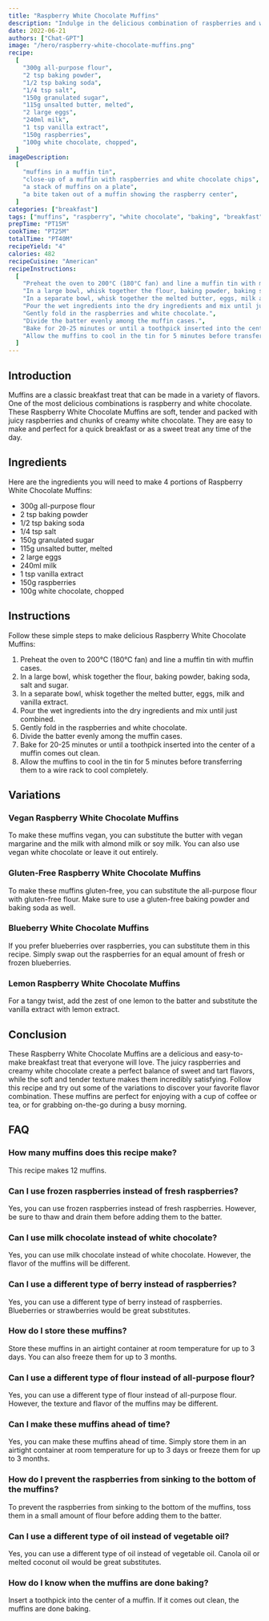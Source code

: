 ```yaml
---
title: "Raspberry White Chocolate Muffins"
description: "Indulge in the delicious combination of raspberries and white chocolate with these easy-to-make muffins. Perfect for breakfast or as a sweet treat any time of the day!"
date: 2022-06-21
authors: ["Chat-GPT"]
image: "/hero/raspberry-white-chocolate-muffins.png"
recipe:
  [
    "300g all-purpose flour",
    "2 tsp baking powder",
    "1/2 tsp baking soda",
    "1/4 tsp salt",
    "150g granulated sugar",
    "115g unsalted butter, melted",
    "2 large eggs",
    "240ml milk",
    "1 tsp vanilla extract",
    "150g raspberries",
    "100g white chocolate, chopped",
  ]
imageDescription:
  [
    "muffins in a muffin tin",
    "close-up of a muffin with raspberries and white chocolate chips",
    "a stack of muffins on a plate",
    "a bite taken out of a muffin showing the raspberry center",
  ]
categories: ["breakfast"]
tags: ["muffins", "raspberry", "white chocolate", "baking", "breakfast"]
prepTime: "PT15M"
cookTime: "PT25M"
totalTime: "PT40M"
recipeYield: "4"
calories: 482
recipeCuisine: "American"
recipeInstructions:
  [
    "Preheat the oven to 200°C (180°C fan) and line a muffin tin with muffin cases.",
    "In a large bowl, whisk together the flour, baking powder, baking soda, salt and sugar.",
    "In a separate bowl, whisk together the melted butter, eggs, milk and vanilla extract.",
    "Pour the wet ingredients into the dry ingredients and mix until just combined.",
    "Gently fold in the raspberries and white chocolate.",
    "Divide the batter evenly among the muffin cases.",
    "Bake for 20-25 minutes or until a toothpick inserted into the center of a muffin comes out clean.",
    "Allow the muffins to cool in the tin for 5 minutes before transferring them to a wire rack to cool completely.",
  ]
---
```


## Introduction

Muffins are a classic breakfast treat that can be made in a variety of flavors. One of the most delicious combinations is raspberry and white chocolate. These Raspberry White Chocolate Muffins are soft, tender and packed with juicy raspberries and chunks of creamy white chocolate. They are easy to make and perfect for a quick breakfast or as a sweet treat any time of the day.

## Ingredients

Here are the ingredients you will need to make 4 portions of Raspberry White Chocolate Muffins:

- 300g all-purpose flour
- 2 tsp baking powder
- 1/2 tsp baking soda
- 1/4 tsp salt
- 150g granulated sugar
- 115g unsalted butter, melted
- 2 large eggs
- 240ml milk
- 1 tsp vanilla extract
- 150g raspberries
- 100g white chocolate, chopped

## Instructions

Follow these simple steps to make delicious Raspberry White Chocolate Muffins:

1. Preheat the oven to 200°C (180°C fan) and line a muffin tin with muffin cases.
2. In a large bowl, whisk together the flour, baking powder, baking soda, salt and sugar.
3. In a separate bowl, whisk together the melted butter, eggs, milk and vanilla extract.
4. Pour the wet ingredients into the dry ingredients and mix until just combined.
5. Gently fold in the raspberries and white chocolate.
6. Divide the batter evenly among the muffin cases.
7. Bake for 20-25 minutes or until a toothpick inserted into the center of a muffin comes out clean.
8. Allow the muffins to cool in the tin for 5 minutes before transferring them to a wire rack to cool completely.

## Variations

### Vegan Raspberry White Chocolate Muffins

To make these muffins vegan, you can substitute the butter with vegan margarine and the milk with almond milk or soy milk. You can also use vegan white chocolate or leave it out entirely.

### Gluten-Free Raspberry White Chocolate Muffins

To make these muffins gluten-free, you can substitute the all-purpose flour with gluten-free flour. Make sure to use a gluten-free baking powder and baking soda as well.

### Blueberry White Chocolate Muffins

If you prefer blueberries over raspberries, you can substitute them in this recipe. Simply swap out the raspberries for an equal amount of fresh or frozen blueberries.

### Lemon Raspberry White Chocolate Muffins

For a tangy twist, add the zest of one lemon to the batter and substitute the vanilla extract with lemon extract.

## Conclusion

These Raspberry White Chocolate Muffins are a delicious and easy-to-make breakfast treat that everyone will love. The juicy raspberries and creamy white chocolate create a perfect balance of sweet and tart flavors, while the soft and tender texture makes them incredibly satisfying. Follow this recipe and try out some of the variations to discover your favorite flavor combination. These muffins are perfect for enjoying with a cup of coffee or tea, or for grabbing on-the-go during a busy morning.

## FAQ

### How many muffins does this recipe make?

This recipe makes 12 muffins.

### Can I use frozen raspberries instead of fresh raspberries?

Yes, you can use frozen raspberries instead of fresh raspberries. However, be sure to thaw and drain them before adding them to the batter.

### Can I use milk chocolate instead of white chocolate?

Yes, you can use milk chocolate instead of white chocolate. However, the flavor of the muffins will be different.

### Can I use a different type of berry instead of raspberries?

Yes, you can use a different type of berry instead of raspberries. Blueberries or strawberries would be great substitutes.

### How do I store these muffins?

Store these muffins in an airtight container at room temperature for up to 3 days. You can also freeze them for up to 3 months.

### Can I use a different type of flour instead of all-purpose flour?

Yes, you can use a different type of flour instead of all-purpose flour. However, the texture and flavor of the muffins may be different.

### Can I make these muffins ahead of time?

Yes, you can make these muffins ahead of time. Simply store them in an airtight container at room temperature for up to 3 days or freeze them for up to 3 months.

### How do I prevent the raspberries from sinking to the bottom of the muffins?

To prevent the raspberries from sinking to the bottom of the muffins, toss them in a small amount of flour before adding them to the batter.

### Can I use a different type of oil instead of vegetable oil?

Yes, you can use a different type of oil instead of vegetable oil. Canola oil or melted coconut oil would be great substitutes.

### How do I know when the muffins are done baking?

Insert a toothpick into the center of a muffin. If it comes out clean, the muffins are done baking.
